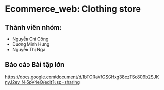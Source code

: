 # Ecommerce_web: Clothing store 
## Thành viên nhóm:
- Nguyễn Chí Công
- Dương Minh Hưng
- Nguyễn Thị Nga

## Báo cáo Bài tập lớn

https://docs.google.com/document/d/1bTORaVfGSGHxg38czTSd809b2SJKnyJ2ev_N-5pV4eQ/edit?usp=sharing
